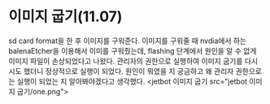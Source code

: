 # 이미지 굽기(11.07)
sd card format을 한 후 이미지를 구워준다.
이미지를 구워줄 때 nvdia에서 하는 balenaEtcher을 이용해서 이미를 구워줬는데, flashing 단계에서 원인을 알 수 없게 이미지 파일이 손상되었다고 나왔다.
관리자의 권한으로 실행하여 이미지 굽기를 다시 시도 했더니 정상적으로 실행이 되었다. 원인이 뭐였을 지 궁금하고 왜 관리자 권한으로는 실행이 되었는 지 알아봐야겠다고 생각했다.
 <jetbot 이미지 굽기 src="jetbot 이미지 굽기/one.png"> 
